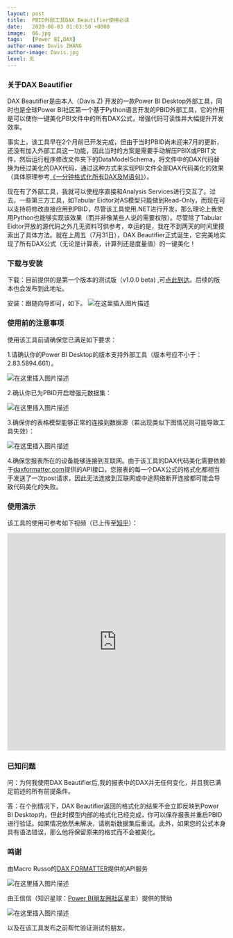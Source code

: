 ```yaml
---
layout: post
title:  PBID外部工具DAX Beautifier使用必读
date:   2020-08-03 01:03:50 +0000
image:  06.jpg
tags:   [Power BI,DAX]
author-name: Davis ZHANG
author-image: Davis.jpg
level: 无
---
```


### 关于DAX Beautifier

DAX Beautifier是由本人（Davis.Z) 开发的一款Power BI Desktop外部工具，同时也是全球Power BI社区第一个基于Python语言开发的PBID外部工具，它的作用是可以使你一键美化PBI文件中的所有DAX公式，增强代码可读性并大幅提升开发效率。

事实上，该工具早在2个月前已开发完成，但由于当时PBID尚未迎来7月的更新，还没有加入外部工具这一功能，因此当时的方案是需要手动解压PBIX或PBIT文件，然后运行程序修改文件夹下的DataModelSchema，将文件中的DAX代码替换为经过美化的DAX代码，通过这种方式来实现PBI文件全部DAX代码美化的效果（具体原理参考[《一分钟格式化所有DAX及M语句》](https://d-bi.gitee.io/dax-m-formatter-tool/)）。

现在有了外部工具，我就可以使程序直接和Analysis Services进行交互了。过去，一些第三方工具，如Tabular Eidtor对AS模型只能做到Read-Only，而现在可以支持将修改直接应用到PBID，尽管该工具使用.NET进行开发，那么理论上我使用Python也能够实现该效果（而并非像某些人说的需要权限）。尽管除了Tabular Eidtor开放的源代码之外几无资料可供参考，幸运的是，我在不到两天的时间里摸索出了具体方法。就在上周五（7月31日），DAX Beautifier正式诞生，它完美地实现了所有DAX公式（无论是计算表，计算列还是度量值）的一键美化！

### 下载与安装

下载：目前提供的是第一个版本的测试版（v1.0.0 beta) ,可[点此到达](https://github.com/DavisZHANG-BlogOnly/dax-beautifier)。后续的版本也会发布到此地址。

安装：跟随向导即可，如下。
![在这里插入图片描述](https://img-blog.csdnimg.cn/20200803110303755.png?x-oss-process=image/watermark,type_ZmFuZ3poZW5naGVpdGk,shadow_10,text_aHR0cHM6Ly9ibG9nLmNzZG4ubmV0L3FxXzQ0Nzk0NzE0,size_16,color_FFFFFF,t_70)



### 使用前的注意事项

使用该工具前请确保您已满足如下要求：

1.请确认你的Power BI Desktop的版本支持外部工具（版本号应不小于：2.83.5894.661）。

![在这里插入图片描述](https://img-blog.csdnimg.cn/20200803110918521.png?x-oss-process=image/watermark,type_ZmFuZ3poZW5naGVpdGk,shadow_10,text_aHR0cHM6Ly9ibG9nLmNzZG4ubmV0L3FxXzQ0Nzk0NzE0,size_16,color_FFFFFF,t_70)

2.确认你已为PBID开启增强元数据集：

![在这里插入图片描述](https://img-blog.csdnimg.cn/20200803111024197.png?x-oss-process=image/watermark,type_ZmFuZ3poZW5naGVpdGk,shadow_10,text_aHR0cHM6Ly9ibG9nLmNzZG4ubmV0L3FxXzQ0Nzk0NzE0,size_16,color_FFFFFF,t_70)

3.确保你的表格模型能够正常的连接到数据源（若出现类似下图情况则可能导致工具失效）：

![在这里插入图片描述](https://img-blog.csdnimg.cn/20200803111231330.png?x-oss-process=image/watermark,type_ZmFuZ3poZW5naGVpdGk,shadow_10,text_aHR0cHM6Ly9ibG9nLmNzZG4ubmV0L3FxXzQ0Nzk0NzE0,size_16,color_FFFFFF,t_70)

4.确保您报表所在的设备能够连接到互联网。由于该工具的DAX代码美化需要依赖于[daxformatter.com](https://www.daxformatter.com/)提供的API接口，您报表的每一个DAX公式的格式化都相当于发送了一次post请求，因此无法连接到互联网或中途网络断开连接都可能会导致代码美化的失败。


### 使用演示

该工具的使用可参考如下视频（已上传至[知乎](https://www.zhihu.com/zvideo/1273579251229470720)）：


<iframe width="100%" height="500px" allow="autoplay" src="https://player.youku.com/embed/XNDc3OTkyODE3Mg==?client_id=644f9cfcb7c5a867&amp;password=&amp;autoplay=false#cloud.youku.com" name="iframeId" id="iframeId" frameborder="0" allowfullscreen="true" scrolling="no"></iframe>


### 已知问题

问：为何我使用DAX Beautifier后,我的报表中的DAX并无任何变化，并且我已满足前述的所有前提条件。

答：在个别情况下，DAX Beautifier返回的格式化的结果不会立即反映到Power BI Desktop内，但此时模型内部的格式化已经完成，你可以保存报表并重启PBID进行验证。如果情况依然未解决，请刷新数据集后重试。此外，如果您的公式本身具有语法错误，那么他将保留原来的格式而不会被美化。

### 鸣谢

由Macro Russo的[DAX FORMATTER](https://www.daxformatter.com/)提供的API服务

![在这里插入图片描述](https://img-blog.csdnimg.cn/20200803114654732.png)

由王信信（知识星球：[Power BI朋友圈社区](http://powerbiquan.com/)星主）提供的赞助

![在这里插入图片描述](https://img-blog.csdnimg.cn/20200803114617795.jpg)

以及在该工具发布之前帮忙验证测试的朋友。



